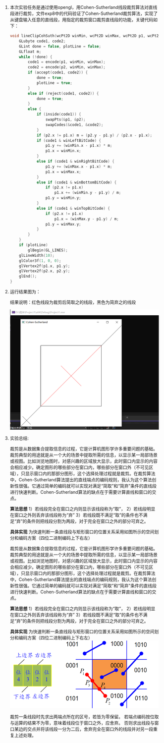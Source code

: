 1. 本次实验任务是通过使用opengl，用Cohen-Sutherland线段裁剪算法对直线段进行裁剪，文件exp8中的代码验证了Cohen-Sutherland裁剪算法，实现了从键盘输入任意的直线段，用指定的裁剪窗口裁剪直线段的功能，关键代码如下：

   ```C++
   void lineClipCohSuth(wcPt2D winMin, wcPt2D winMax, wcPt2D p1, wcPt2D p2) {
       GLubyte code1, code2;
       GLint done = false, plotLine = false;
       GLfloat m;
       while (!done) {
           code1 = encode(p1, winMin, winMax);
           code2 = encode(p2, winMin, winMax);
           if (accept(code1, code2)) {
               done = true;
               plotLine = true;
           }
           else if (reject(code1, code2)) {
               done = true;
           }
           else {
               if (inside(code1)) {
                   swapPts(&p1, &p2);
                   swapCodes(&code1, &code2);
               }
               if (p2.x != p1.x) m = (p2.y - p1.y) / (p2.x - p1.x);
               if (code1 & winLeftBitCode) {
                   p1.y += (winMin.x - p1.x) * m;
                   p1.x = winMin.x;
               }
               else if (code1 & winRightBitCode) {
                   p1.y += (winMax.x - p1.x) * m;
                   p1.x = winMax.x;
               }
               else if (code1 & winBottomBitCode) {
                   if (p2.x != p1.x)
                       p1.x += (winMin.y - p1.y) / m;
                   p1.y = winMin.y;
               }
               else if (code1 & winTopBitCode) {
                   if (p2.x != p1.x)
                       p1.x = (winMax.y - p1.y) / m;
                   p1.y = winMax.y;
               }
           }
       }
       if (plotLine)
           glBegin(GL_LINES);
       glLineWidth(10);
       glColor3f(1, 0, 0);
       glVertex2f(p1.x, p1.y);
       glVertex2f(p2.x, p2.y);
       glEnd();
   }
   ```

2. 运行结果图为：

   结果说明：红色线段为裁剪后简取之的线段，黑色为简弃之的线段

   ![image-20220605104655999](RADEME.assets/image-20220605104655999.png)

3. 实验总结:

   裁剪是从数据集合提取信息的过程，它是计算机图形学许多重要问题的基础。裁剪典型的用途就是从一个大的场景中提取所需的信息，以显示某一局部场景或视图。比如浏览地图时，对感兴趣的区域放大显示，此时窗口内显示的内容会相应减少。确定图形的哪些部分在窗口内，哪些部分在窗口外（不可见区域），只显示窗口内的那部分图形，这个选择处理过程就是裁剪。在裁剪算法中，Cohen-Sutherland算法提出的直线端点的编码规则，我认为这个算法创新性很强。它通过简单的编码就可以实现对满足“简取”和“简弃”条件的直线段进行快速判断。Cohen-Sutherland算法的缺点在于需要计算直线和窗口的交点。

   **算法思想**
    1）若线段完全在窗口之内则显示该线段称为“取”，
    2）若线段明显在窗口之外则丢弃该线段称为“弃”
    3）若线段既不满足“取”的条件也不满足“弃”的条件则把线段分割为两段，对于完全在窗口之外的部分可弃之。

   **具体实现**
    为快速判断一条直线段与矩形窗口的位置关系采用如图所示的空间划分和编码方案（四位二进制编码上下右左）

   裁剪是从数据集合提取信息的过程，它是计算机图形学许多重要问题的基础。裁剪典型的用途就是从一个大的场景中提取所需的信息，以显示某一局部场景或视图。比如浏览地图时，对感兴趣的区域放大显示，此时窗口内显示的内容会相应减少。确定图形的哪些部分在窗口内，哪些部分在窗口外（不可见区域），只显示窗口内的那部分图形，这个选择处理过程就是裁剪。在裁剪算法中，Cohen-Sutherland算法提出的直线端点的编码规则，我认为这个算法创新性很强。它通过简单的编码就可以实现对满足“简取”和“简弃”条件的直线段进行快速判断。Cohen-Sutherland算法的缺点在于需要计算直线和窗口的交点。

   **算法思想**
    1）若线段完全在窗口之内则显示该线段称为“取”，
    2）若线段明显在窗口之外则丢弃该线段称为“弃”
    3）若线段既不满足“取”的条件也不满足“弃”的条件则把线段分割为两段，对于完全在窗口之外的部分可弃之。

   **具体实现**
    为快速判断一条直线段与矩形窗口的位置关系采用如图所示的空间划分和编码方案（四位二进制编码上下右左）
     ![image-20220605105049495](RADEME.assets/image-20220605105049495.png)

   裁剪一条线段时先求出两端点所在的区号，若皆为零保留。
    若端点编码按位取与运算的结果不为零，意味着线段位于窗口之外，应舍弃。 否则求出线段与窗口某边的交点并将该线段一分为二后，舍弃完全在窗口外的线段并对另一段重复上述处理。

